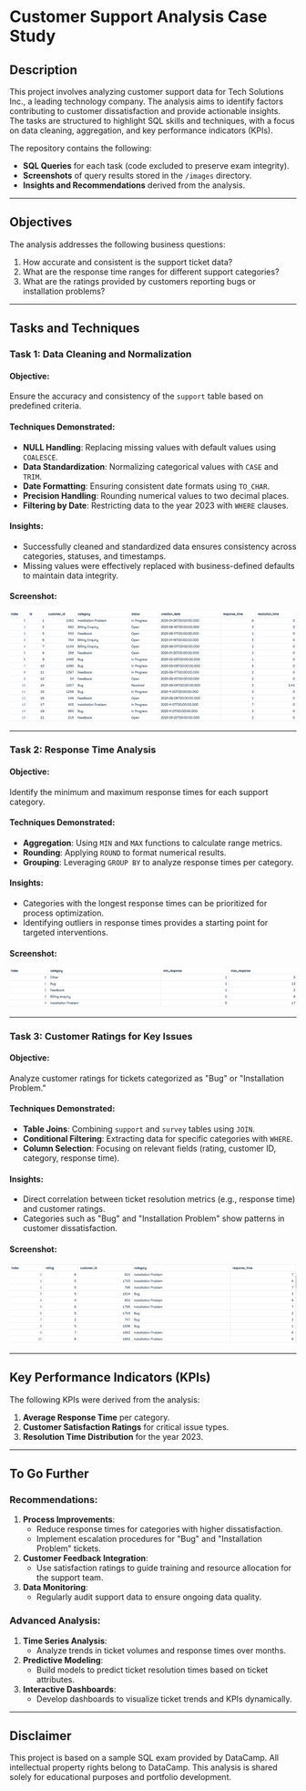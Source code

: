 # Customer Support Analysis Case Study

## Description
This project involves analyzing customer support data for Tech Solutions Inc., a leading technology company. The analysis aims to identify factors contributing to customer dissatisfaction and provide actionable insights. The tasks are structured to highlight SQL skills and techniques, with a focus on data cleaning, aggregation, and key performance indicators (KPIs).

The repository contains the following:
- **SQL Queries** for each task (code excluded to preserve exam integrity).
- **Screenshots** of query results stored in the `/images` directory.
- **Insights and Recommendations** derived from the analysis.

---

## Objectives
The analysis addresses the following business questions:
1. How accurate and consistent is the support ticket data?
2. What are the response time ranges for different support categories?
3. What are the ratings provided by customers reporting bugs or installation problems?

---

## Tasks and Techniques

### Task 1: Data Cleaning and Normalization

#### Objective:
Ensure the accuracy and consistency of the `support` table based on predefined criteria.

#### Techniques Demonstrated:
- **NULL Handling**: Replacing missing values with default values using `COALESCE`.
- **Data Standardization**: Normalizing categorical values with `CASE` and `TRIM`.
- **Date Formatting**: Ensuring consistent date formats using `TO_CHAR`.
- **Precision Handling**: Rounding numerical values to two decimal places.
- **Filtering by Date**: Restricting data to the year 2023 with `WHERE` clauses.

#### Insights:
- Successfully cleaned and standardized data ensures consistency across categories, statuses, and timestamps.
- Missing values were effectively replaced with business-defined defaults to maintain data integrity.

#### Screenshot:
![Task 1 Results](images/task1_results.png)

---

### Task 2: Response Time Analysis

#### Objective:
Identify the minimum and maximum response times for each support category.

#### Techniques Demonstrated:
- **Aggregation**: Using `MIN` and `MAX` functions to calculate range metrics.
- **Rounding**: Applying `ROUND` to format numerical results.
- **Grouping**: Leveraging `GROUP BY` to analyze response times per category.

#### Insights:
- Categories with the longest response times can be prioritized for process optimization.
- Identifying outliers in response times provides a starting point for targeted interventions.

#### Screenshot:
![Task 2 Results](images/task2_results.png)

---

### Task 3: Customer Ratings for Key Issues

#### Objective:
Analyze customer ratings for tickets categorized as "Bug" or "Installation Problem."

#### Techniques Demonstrated:
- **Table Joins**: Combining `support` and `survey` tables using `JOIN`.
- **Conditional Filtering**: Extracting data for specific categories with `WHERE`.
- **Column Selection**: Focusing on relevant fields (rating, customer ID, category, response time).

#### Insights:
- Direct correlation between ticket resolution metrics (e.g., response time) and customer ratings.
- Categories such as "Bug" and "Installation Problem" show patterns in customer dissatisfaction.

#### Screenshot:
![Task 3 Results](images/task3_results.png)

---

## Key Performance Indicators (KPIs)
The following KPIs were derived from the analysis:
1. **Average Response Time** per category.
2. **Customer Satisfaction Ratings** for critical issue types.
3. **Resolution Time Distribution** for the year 2023.

---

## To Go Further

### Recommendations:
1. **Process Improvements**:
   - Reduce response times for categories with higher dissatisfaction.
   - Implement escalation procedures for "Bug" and "Installation Problem" tickets.
2. **Customer Feedback Integration**:
   - Use satisfaction ratings to guide training and resource allocation for the support team.
3. **Data Monitoring**:
   - Regularly audit support data to ensure ongoing data quality.

### Advanced Analysis:
1. **Time Series Analysis**:
   - Analyze trends in ticket volumes and response times over months.
2. **Predictive Modeling**:
   - Build models to predict ticket resolution times based on ticket attributes.
3. **Interactive Dashboards**:
   - Develop dashboards to visualize ticket trends and KPIs dynamically.

---

## Disclaimer
This project is based on a sample SQL exam provided by DataCamp. All intellectual property rights belong to DataCamp. This analysis is shared solely for educational purposes and portfolio development.
